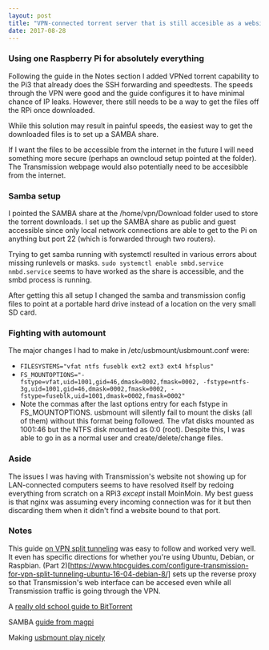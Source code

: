 ```yaml
---
layout: post
title: "VPN-connected torrent server that is still accesible as a website or by SSH with local file sharing"
date: 2017-08-28
---
```

### Using one Raspberry Pi for absolutely everything
Following the guide in the Notes section I added VPNed torrent capability to the Pi3 that already does the SSH forwarding and speedtests.
The speeds through the VPN were good and the guide configures it to have minimal chance of IP leaks. However, there still needs to be a way to get the files off the RPi once downloaded.

While this solution may result in painful speeds, the easiest way to get the downloaded files is to set up a SAMBA share.

If I want the files to be accessible from the internet in the future I will need something more secure (perhaps an owncloud setup pointed at the folder). The Transmission webpage would also potentially need to be accesibble from the internet.

### Samba setup
I pointed the SAMBA share at the /home/vpn/Download folder used to store the torrent downloads. I set up the SAMBA share as public and guest accessible since only local network connections are able to get to the Pi on anything but port 22 (which is forwarded through two routers).

Trying to get samba running with systemctl resulted in various errors about missing runlevels or masks. `sudo systemctl enable smbd.service nmbd.service` seems to have worked as the share is accessible, and the smbd process is running.

After getting this all setup I changed the samba and transmission config files to point at a portable hard drive instead of a location on the very small SD card.

### Fighting with automount
The major changes I had to make in /etc/usbmount/usbmount.conf were:
- `FILESYSTEMS="vfat ntfs fuseblk ext2 ext3 ext4 hfsplus"`
- `FS_MOUNTOPTIONS="-fstype=vfat,uid=1001,gid=46,dmask=0002,fmask=0002, -fstype=ntfs-3g,uid=1001,gid=46,dmask=0002,fmask=0002, -fstype=fuseblk,uid=1001,dmask=0002,fmask=0002"`
- Note the commas after the last options entry for each fstype in FS_MOUNTOPTIONS. usbmount will silently fail to mount the disks (all of them) without this format being followed. The vfat disks mounted as 1001:46 but the NTFS disk mounted as 0:0 (root). Despite this, I was able to go in as a normal user and create/delete/change files.

### Aside
The issues I was having with Transmission's website not showing up for LAN-connected computers seems to have resolved itself by redoing everything from scratch on a RPi3 _except_ install MoinMoin. My best guess is that nginx was assuming every incoming connection was for it but then discarding them when it didn't find a website bound to that port.

### Notes
This guide [on VPN split tunneling](https://www.htpcguides.com/force-torrent-traffic-vpn-split-tunnel-debian-8-ubuntu-16-04/ "VPN Split Tunnel") was easy to follow and worked very well. It even has specific directions for whether you're using Ubuntu, Debian, or Raspbian. (Part 2)[https://www.htpcguides.com/configure-transmission-for-vpn-split-tunneling-ubuntu-16-04-debian-8/] sets up the reverse proxy so that Transmission's web interface can be accesed even while all Transmission traffic is going through the VPN.

A [really old school guide to BitTorrent](http://lifehacker.com/285489/a-beginners-guide-to-bittorrent)

SAMBA [guide from magpi](https://www.raspberrypi.org/magpi/samba-file-server/)

Making [usbmount play nicely](https://raspberrypi.stackexchange.com/questions/41959/automount-various-usb-stick-file-systems-on-jessie-lite)
